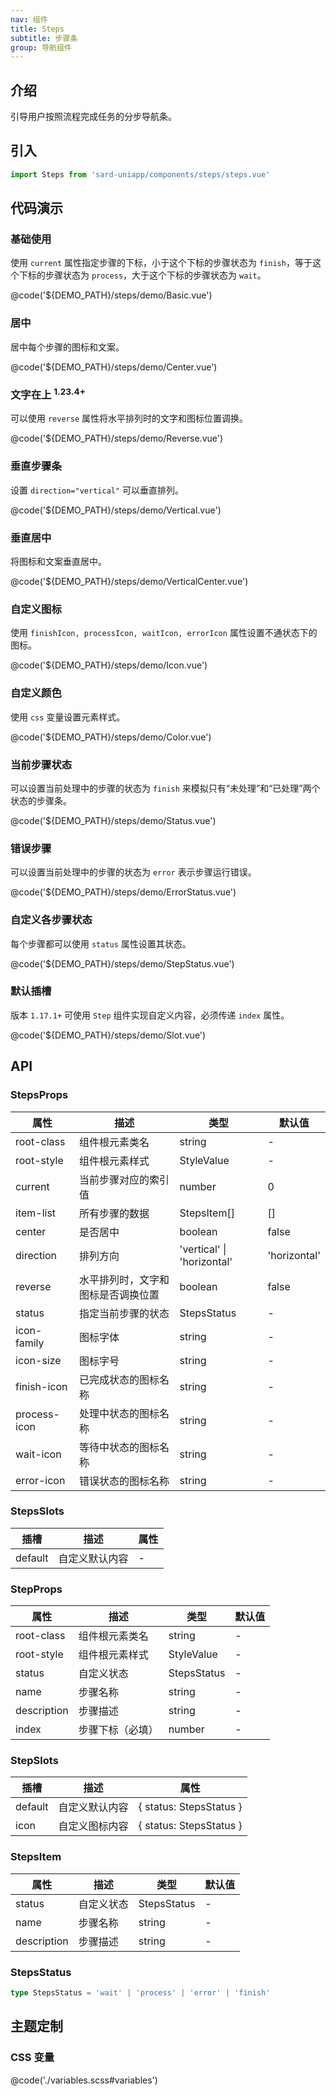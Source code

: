 ```yaml
---
nav: 组件
title: Steps
subtitle: 步骤条
group: 导航组件
---
```


## 介绍

引导用户按照流程完成任务的分步导航条。

## 引入

```ts
import Steps from 'sard-uniapp/components/steps/steps.vue'
```

## 代码演示

### 基础使用

使用 `current` 属性指定步骤的下标，小于这个下标的步骤状态为 `finish`，等于这个下标的步骤状态为 `process`，大于这个下标的步骤状态为 `wait`。

@code('${DEMO_PATH}/steps/demo/Basic.vue')

### 居中

居中每个步骤的图标和文案。

@code('${DEMO_PATH}/steps/demo/Center.vue')

### 文字在上 <sup>1.23.4+</sup>

可以使用 `reverse` 属性将水平排列时的文字和图标位置调换。

@code('${DEMO_PATH}/steps/demo/Reverse.vue')

### 垂直步骤条

设置 `direction="vertical"` 可以垂直排列。

@code('${DEMO_PATH}/steps/demo/Vertical.vue')

### 垂直居中

将图标和文案垂直居中。

@code('${DEMO_PATH}/steps/demo/VerticalCenter.vue')

### 自定义图标

使用 `finishIcon, processIcon, waitIcon, errorIcon` 属性设置不通状态下的图标。

@code('${DEMO_PATH}/steps/demo/Icon.vue')

### 自定义颜色

使用 `css` 变量设置元素样式。

@code('${DEMO_PATH}/steps/demo/Color.vue')

### 当前步骤状态

可以设置当前处理中的步骤的状态为 `finish` 来模拟只有“未处理”和“已处理”两个状态的步骤条。

@code('${DEMO_PATH}/steps/demo/Status.vue')

### 错误步骤

可以设置当前处理中的步骤的状态为 `error` 表示步骤运行错误。

@code('${DEMO_PATH}/steps/demo/ErrorStatus.vue')

### 自定义各步骤状态

每个步骤都可以使用 `status` 属性设置其状态。

@code('${DEMO_PATH}/steps/demo/StepStatus.vue')

### 默认插槽

版本 `1.17.1+` 可使用 `Step` 组件实现自定义内容，必须传递 `index` 属性。

@code('${DEMO_PATH}/steps/demo/Slot.vue')

## API

### StepsProps

| 属性         | 描述                               | 类型                       | 默认值       |
| ------------ | ---------------------------------- | -------------------------- | ------------ |
| root-class   | 组件根元素类名                     | string                     | -            |
| root-style   | 组件根元素样式                     | StyleValue                 | -            |
| current      | 当前步骤对应的索引值               | number                     | 0            |
| item-list    | 所有步骤的数据                     | StepsItem[]                | []           |
| center       | 是否居中                           | boolean                    | false        |
| direction    | 排列方向                           | 'vertical' \| 'horizontal' | 'horizontal' |
| reverse      | 水平排列时，文字和图标是否调换位置 | boolean                    | false        |
| status       | 指定当前步骤的状态                 | StepsStatus                | -            |
| icon-family  | 图标字体                           | string                     | -            |
| icon-size    | 图标字号                           | string                     | -            |
| finish-icon  | 已完成状态的图标名称               | string                     | -            |
| process-icon | 处理中状态的图标名称               | string                     | -            |
| wait-icon    | 等待中状态的图标名称               | string                     | -            |
| error-icon   | 错误状态的图标名称                 | string                     | -            |

### StepsSlots

| 插槽    | 描述           | 属性 |
| ------- | -------------- | ---- |
| default | 自定义默认内容 | -    |

### StepProps

| 属性        | 描述             | 类型        | 默认值 |
| ----------- | ---------------- | ----------- | ------ |
| root-class  | 组件根元素类名   | string      | -      |
| root-style  | 组件根元素样式   | StyleValue  | -      |
| status      | 自定义状态       | StepsStatus | -      |
| name        | 步骤名称         | string      | -      |
| description | 步骤描述         | string      | -      |
| index       | 步骤下标（必填） | number      | -      |

### StepSlots

| 插槽    | 描述           | 属性                    |
| ------- | -------------- | ----------------------- |
| default | 自定义默认内容 | { status: StepsStatus } |
| icon    | 自定义图标内容 | { status: StepsStatus } |

### StepsItem

| 属性        | 描述       | 类型        | 默认值 |
| ----------- | ---------- | ----------- | ------ |
| status      | 自定义状态 | StepsStatus | -      |
| name        | 步骤名称   | string      | -      |
| description | 步骤描述   | string      | -      |

### StepsStatus

```ts
type StepsStatus = 'wait' | 'process' | 'error' | 'finish'
```

## 主题定制

### CSS 变量

@code('./variables.scss#variables')
